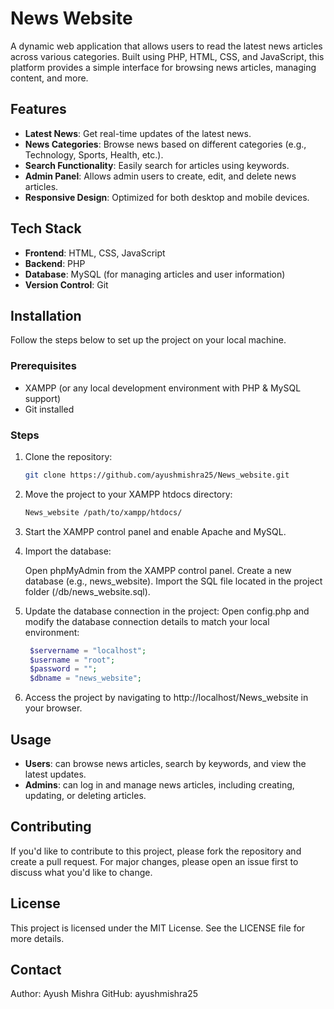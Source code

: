 # News Website

A dynamic web application that allows users to read the latest news articles across various categories. Built using PHP, HTML, CSS, and JavaScript, this platform provides a simple interface for browsing news articles, managing content, and more.

## Features

- **Latest News**: Get real-time updates of the latest news.
- **News Categories**: Browse news based on different categories (e.g., Technology, Sports, Health, etc.).
- **Search Functionality**: Easily search for articles using keywords.
- **Admin Panel**: Allows admin users to create, edit, and delete news articles.
- **Responsive Design**: Optimized for both desktop and mobile devices.

## Tech Stack

- **Frontend**: HTML, CSS, JavaScript
- **Backend**: PHP
- **Database**: MySQL (for managing articles and user information)
- **Version Control**: Git

## Installation

Follow the steps below to set up the project on your local machine.

### Prerequisites

- XAMPP (or any local development environment with PHP & MySQL support)
- Git installed

### Steps

1. Clone the repository:

   ```bash
   git clone https://github.com/ayushmishra25/News_website.git

2. Move the project to your XAMPP htdocs directory:
   ```bash
   News_website /path/to/xampp/htdocs/

3. Start the XAMPP control panel and enable Apache and MySQL.

4. Import the database:

   Open phpMyAdmin from the XAMPP control panel.
   Create a new database (e.g., news_website).
   Import the SQL file located in the project folder (/db/news_website.sql).

5. Update the database connection in the project:
   Open config.php and modify the database connection details to match your local environment:
   ```php
    $servername = "localhost";
    $username = "root";
    $password = "";
    $dbname = "news_website";

6. Access the project by navigating to http://localhost/News_website in your browser.

## Usage
- **Users**: can browse news articles, search by keywords, and view the latest updates.
- **Admins**: can log in and manage news articles, including creating, updating, or deleting articles.

## Contributing
If you'd like to contribute to this project, please fork the repository and create a pull request. For major changes, please open an issue first to discuss what you'd like to change.

## License
This project is licensed under the MIT License. See the LICENSE file for more details.

## Contact
Author: Ayush Mishra
GitHub: ayushmishra25
